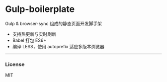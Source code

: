 # Gulp-boilerplate

Gulp & browser-sync 组成的静态页面开发脚手架
- 支持热更新与实时刷新
- Babel 打包 ES6+
- 编译 LESS，使用 autoprefix 适应多版本浏览器


---
### License
MIT